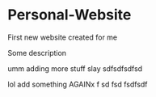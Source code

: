 # Personal-Website
First new website created for me

Some description

umm adding more stuff slay
sdfsdfsdfsd

lol add something AGAINx
f
sd
fsd
fsdfsdf